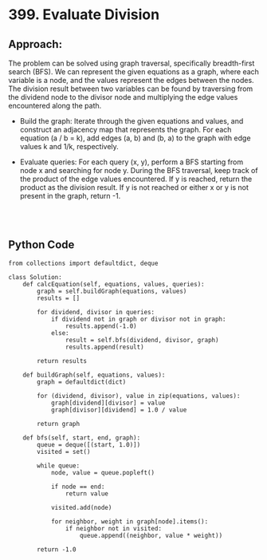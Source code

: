 # 399. Evaluate Division
## Approach:
The problem can be solved using graph traversal, specifically breadth-first search (BFS). We can represent the given equations as a graph, where each variable is a node, and the values represent the edges between the nodes. The division result between two variables can be found by traversing from the dividend node to the divisor node and multiplying the edge values encountered along the path.

 - Build the graph: Iterate through the given equations and values, and construct an adjacency map that represents the graph. For each equation (a / b = k), add edges (a, b) and (b, a) to the graph with edge values k and 1/k, respectively.

 - Evaluate queries: For each query (x, y), perform a BFS starting from node x and searching for node y. During the BFS traversal, keep track of the product of the edge values encountered. If y is reached, return the product as the division result. If y is not reached or either x or y is not present in the graph, return -1.

<br></br>

## Python Code
```shell
from collections import defaultdict, deque

class Solution:
    def calcEquation(self, equations, values, queries):
        graph = self.buildGraph(equations, values)
        results = []
        
        for dividend, divisor in queries:
            if dividend not in graph or divisor not in graph:
                results.append(-1.0)
            else:
                result = self.bfs(dividend, divisor, graph)
                results.append(result)
        
        return results
    
    def buildGraph(self, equations, values):
        graph = defaultdict(dict)
        
        for (dividend, divisor), value in zip(equations, values):
            graph[dividend][divisor] = value
            graph[divisor][dividend] = 1.0 / value
        
        return graph
    
    def bfs(self, start, end, graph):
        queue = deque([(start, 1.0)])
        visited = set()
        
        while queue:
            node, value = queue.popleft()
            
            if node == end:
                return value
            
            visited.add(node)
            
            for neighbor, weight in graph[node].items():
                if neighbor not in visited:
                    queue.append((neighbor, value * weight))
        
        return -1.0
```
